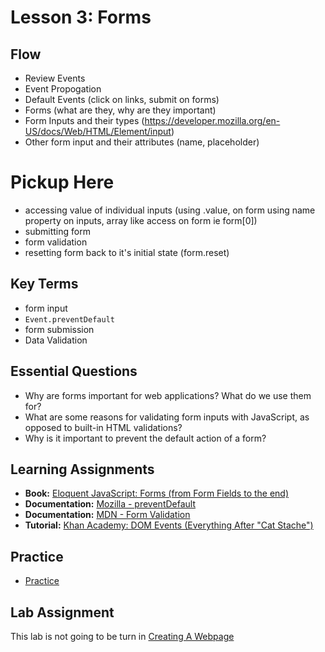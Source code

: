 # Lesson 3: Forms

## Flow

- Review Events
- Event Propogation
- Default Events (click on links, submit on forms)
- Forms (what are they, why are they important)
- Form Inputs and their types (https://developer.mozilla.org/en-US/docs/Web/HTML/Element/input)
- Other form input and their attributes (name, placeholder)

# Pickup Here

- accessing value of individual inputs (using .value, on form using name property on inputs, array like access on form ie form[0])
- submitting form
- form validation
- resetting form back to it's initial state (form.reset)

## Key Terms

- form input
- `Event.preventDefault`
- form submission
- Data Validation

## Essential Questions

- Why are forms important for web applications? What do we use them for?
- What are some reasons for validating form inputs with JavaScript, as opposed to built-in HTML validations?
- Why is it important to prevent the default action of a form?

## Learning Assignments

- **Book:** [Eloquent JavaScript: Forms (from Form Fields to the end)](https://eloquentjavascript.net/18_http.html#h_H222GOgM6T)
- **Documentation:** [Mozilla - preventDefault](https://developer.mozilla.org/en-US/docs/Web/API/Event/preventDefault)
- **Documentation:** [MDN - Form Validation](https://developer.mozilla.org/en-US/docs/Learn/Forms/Form_validation)
- **Tutorial:** [Khan Academy: DOM Events (Everything After "Cat Stache")](https://www.khanacademy.org/computing/computer-programming/html-css-js/html-js-dom-events#html-js-dom-events)

## Practice

- [Practice](./practice)

## Lab Assignment

This lab is not going to be turn in
[Creating A Webpage](https://classroom.github.com/a/ai2J3rgh)
